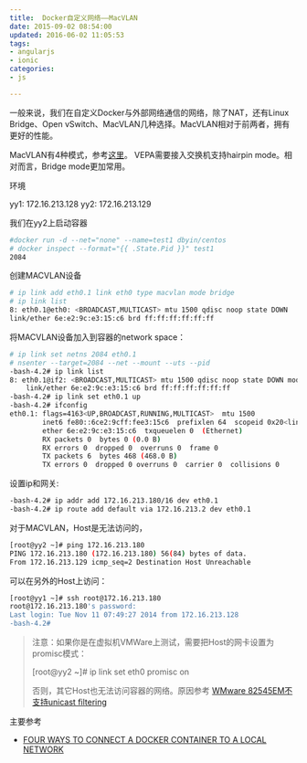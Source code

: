 ```yaml
---
title:  Docker自定义网络——MacVLAN
date: 2015-09-02 08:54:00
updated: 2016-06-02 11:05:53
tags: 
- angularjs
- ionic
categories: 
- js

---
```

一般来说，我们在自定义Docker与外部网络通信的网络，除了NAT，还有Linux Bridge、Open vSwitch、MacVLAN几种选择。MacVLAN相对于前两者，拥有更好的性能。

MacVLAN有4种模式，参考[这里](http://backreference.org/2014/03/20/some-notes-on-macvlanmacvtap/)。
VEPA需要接入交换机支持hairpin mode。相对而言，Bridge mode更加常用。

环境

yy1: 172.16.213.128
yy2: 172.16.213.129

我们在yy2上启动容器

```sh
#docker run -d --net="none" --name=test1 dbyin/centos
# docker inspect --format="{{ .State.Pid }}" test1
2084
```


<!--more-->


创建MACVLAN设备

```sh
# ip link add eth0.1 link eth0 type macvlan mode bridge
# ip link list
8: eth0.1@eth0: <BROADCAST,MULTICAST> mtu 1500 qdisc noop state DOWN 
link/ether 6e:e2:9c:e3:15:c6 brd ff:ff:ff:ff:ff:ff
```

将MACVLAN设备加入到容器的network space：

```sh
# ip link set netns 2084 eth0.1
# nsenter --target=2084 --net --mount --uts --pid
-bash-4.2# ip link list
8: eth0.1@if2: <BROADCAST,MULTICAST> mtu 1500 qdisc noop state DOWN mode DEFAULT 
    link/ether 6e:e2:9c:e3:15:c6 brd ff:ff:ff:ff:ff:ff
-bash-4.2# ip link set eth0.1 up
-bash-4.2# ifconfig
eth0.1: flags=4163<UP,BROADCAST,RUNNING,MULTICAST>  mtu 1500
        inet6 fe80::6ce2:9cff:fee3:15c6  prefixlen 64  scopeid 0x20<link>
        ether 6e:e2:9c:e3:15:c6  txqueuelen 0  (Ethernet)
        RX packets 0  bytes 0 (0.0 B)
        RX errors 0  dropped 0  overruns 0  frame 0
        TX packets 6  bytes 468 (468.0 B)
        TX errors 0  dropped 0 overruns 0  carrier 0  collisions 0
```

设置ip和网关:

```sh
-bash-4.2# ip addr add 172.16.213.180/16 dev eth0.1
-bash-4.2# ip route add default via 172.16.213.2 dev eth0.1
```

对于MACVLAN，Host是无法访问的，

```sh
[root@yy2 ~]# ping 172.16.213.180
PING 172.16.213.180 (172.16.213.180) 56(84) bytes of data.
From 172.16.213.129 icmp_seq=2 Destination Host Unreachable
```

可以在另外的Host上访问：

```sh
[root@yy1 ~]# ssh root@172.16.213.180
root@172.16.213.180's password: 
Last login: Tue Nov 11 07:49:27 2014 from 172.16.213.128
-bash-4.2#
```

> 注意：如果你是在虚拟机VMWare上测试，需要把Host的网卡设置为promisc模式：
>
> [root@yy2 ~]# ip link set eth0 promisc on
>
> 否则，其它Host也无法访问容器的网络。原因参考
> [WMware 82545EM不支持unicast filtering](http://sourceforge.net/p/e1000/mailman/message/32952083)

主要参考

* [FOUR WAYS TO CONNECT A DOCKER CONTAINER TO A LOCAL NETWORK][ref1]

[ref1]: http://blog.oddbit.com/2014/08/11/four-ways-to-connect-a-docker/

